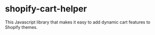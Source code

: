 # shopify-cart-helper
This Javascript library that makes it easy to add dynamic cart features to Shopify themes.
